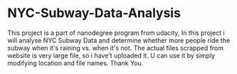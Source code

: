 # NYC-Subway-Data-Analysis
This project is a part of nanodegree program from udacity, In this project i will analyse NYC Subway Data and determine whether more people ride the subway when it's raining vs. when it's not.
The actual files scrapped from website is very large file, so i have't uploaded it.
U can use it by simply modifying location and file names.
Thank You.
